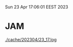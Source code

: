Sun 23 Apr 17:06:01 EEST 2023
# JAM
<a href='./cache/202304/23_17.log'>./cache/202304/23_17.log</a>
